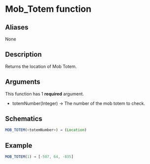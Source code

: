 # Mob_Totem function

## Aliases

None

## Description

Returns the location of Mob Totem.

## Arguments

This function has 1 **required** argument.

- totemNumber(Integer) → The number of the mob totem to check.

## Schematics

```js
MOB_TOTEM(<totemNumber>) → (Location)
```

## Example

```js
MOB_TOTEM(1) → [-507, 64, -835]
```
